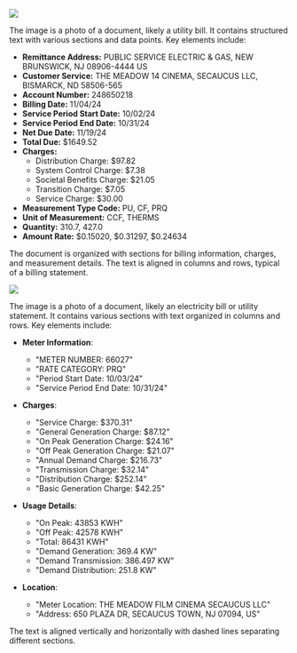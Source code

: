 ![](images/img-0.jpeg)

The image is a photo of a document, likely a utility bill. It contains structured text with various sections and data points. Key elements include:

- **Remittance Address:** PUBLIC SERVICE ELECTRIC & GAS, NEW BRUNSWICK, NJ 08906-4444 US
- **Customer Service:** THE MEADOW 14 CINEMA, SECAUCUS LLC, BISMARCK, ND 58506-565
- **Account Number:** 248650218
- **Billing Date:** 11/04/24
- **Service Period Start Date:** 10/02/24
- **Service Period End Date:** 10/31/24
- **Net Due Date:** 11/19/24
- **Total Due:** $1649.52
- **Charges:**
  - Distribution Charge: $97.82
  - System Control Charge: $7.38
  - Societal Benefits Charge: $21.05
  - Transition Charge: $7.05
  - Service Charge: $30.00
- **Measurement Type Code:** PU, CF, PRQ
- **Unit of Measurement:** CCF, THERMS
- **Quantity:** 310.7, 427.0
- **Amount Rate:** $0.15020, $0.31297, $0.24634

The document is organized with sections for billing information, charges, and measurement details. The text is aligned in columns and rows, typical of a billing statement.

![](images/img-1.jpeg)

The image is a photo of a document, likely an electricity bill or utility statement. It contains various sections with text organized in columns and rows. Key elements include:

- **Meter Information**: 
  - "METER NUMBER: 66027"
  - "RATE CATEGORY: PRQ"
  - "Period Start Date: 10/03/24"
  - "Service Period End Date: 10/31/24"

- **Charges**:
  - "Service Charge: $370.31"
  - "General Generation Charge: $87.12"
  - "On Peak Generation Charge: $24.16"
  - "Off Peak Generation Charge: $21.07"
  - "Annual Demand Charge: $216.73"
  - "Transmission Charge: $32.14"
  - "Distribution Charge: $252.14"
  - "Basic Generation Charge: $42.25"

- **Usage Details**:
  - "On Peak: 43853 KWH"
  - "Off Peak: 42578 KWH"
  - "Total: 86431 KWH"
  - "Demand Generation: 369.4 KW"
  - "Demand Transmission: 386.497 KW"
  - "Demand Distribution: 251.8 KW"

- **Location**:
  - "Meter Location: THE MEADOW FILM CINEMA SECAUCUS LLC"
  - "Address: 650 PLAZA DR, SECAUCUS TOWN, NJ 07094, US"

The text is aligned vertically and horizontally with dashed lines separating different sections.

